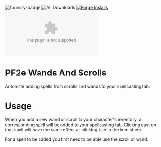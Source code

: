 ![foundry-badge](https://img.shields.io/badge/foundry-v11-informational)
![All Downloads](https://img.shields.io/github/downloads/rowiz49/pf2e-wands-and-scrolls/total?style=for-the-badge)
[![Forge Installs](https://img.shields.io/badge/dynamic/json?label=Forge%20Installs&query=package.installs&suffix=%25&url=https%3A%2F%2Fforge-vtt.com%2Fapi%2Fbazaar%2Fpackage%2Fpf2e-wands-and-scrolls&colorB=4aa94a)](https://forge-vtt.com/bazaar#package=pf2e-wands-and-scrolls)
![latest downloads](https://img.shields.io/github/downloads/Rowiz49/pf2e-wands-and-scrolls/latest/module.zip)
# PF2e Wands And Scrolls

Automate adding spells from scrolls and wands to your spellcasting tab.

# Usage

When you add a new wand or scroll to your character's inventory, a corresponding spell will be added to your spellcasting tab. Clicking cast on that spell will have the same effect as clicking Use in the item sheet.

For a spell to be added you first need to be able use the scroll or wand.
